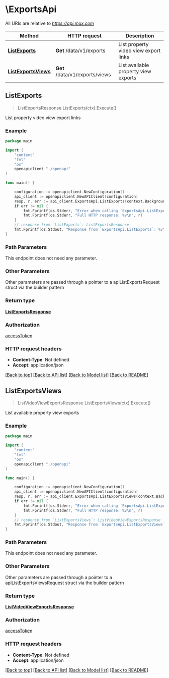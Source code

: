 # \ExportsApi

All URIs are relative to *https://api.mux.com*

Method | HTTP request | Description
------------- | ------------- | -------------
[**ListExports**](ExportsApi.md#ListExports) | **Get** /data/v1/exports | List property video view export links
[**ListExportsViews**](ExportsApi.md#ListExportsViews) | **Get** /data/v1/exports/views | List available property view exports



## ListExports

> ListExportsResponse ListExports(ctx).Execute()

List property video view export links



### Example

```go
package main

import (
    "context"
    "fmt"
    "os"
    openapiclient "./openapi"
)

func main() {

    configuration := openapiclient.NewConfiguration()
    api_client := openapiclient.NewAPIClient(configuration)
    resp, r, err := api_client.ExportsApi.ListExports(context.Background()).Execute()
    if err != nil {
        fmt.Fprintf(os.Stderr, "Error when calling `ExportsApi.ListExports``: %v\n", err)
        fmt.Fprintf(os.Stderr, "Full HTTP response: %v\n", r)
    }
    // response from `ListExports`: ListExportsResponse
    fmt.Fprintf(os.Stdout, "Response from `ExportsApi.ListExports`: %v\n", resp)
}
```

### Path Parameters

This endpoint does not need any parameter.

### Other Parameters

Other parameters are passed through a pointer to a apiListExportsRequest struct via the builder pattern


### Return type

[**ListExportsResponse**](ListExportsResponse.md)

### Authorization

[accessToken](../README.md#accessToken)

### HTTP request headers

- **Content-Type**: Not defined
- **Accept**: application/json

[[Back to top]](#) [[Back to API list]](../README.md#documentation-for-api-endpoints)
[[Back to Model list]](../README.md#documentation-for-models)
[[Back to README]](../README.md)


## ListExportsViews

> ListVideoViewExportsResponse ListExportsViews(ctx).Execute()

List available property view exports



### Example

```go
package main

import (
    "context"
    "fmt"
    "os"
    openapiclient "./openapi"
)

func main() {

    configuration := openapiclient.NewConfiguration()
    api_client := openapiclient.NewAPIClient(configuration)
    resp, r, err := api_client.ExportsApi.ListExportsViews(context.Background()).Execute()
    if err != nil {
        fmt.Fprintf(os.Stderr, "Error when calling `ExportsApi.ListExportsViews``: %v\n", err)
        fmt.Fprintf(os.Stderr, "Full HTTP response: %v\n", r)
    }
    // response from `ListExportsViews`: ListVideoViewExportsResponse
    fmt.Fprintf(os.Stdout, "Response from `ExportsApi.ListExportsViews`: %v\n", resp)
}
```

### Path Parameters

This endpoint does not need any parameter.

### Other Parameters

Other parameters are passed through a pointer to a apiListExportsViewsRequest struct via the builder pattern


### Return type

[**ListVideoViewExportsResponse**](ListVideoViewExportsResponse.md)

### Authorization

[accessToken](../README.md#accessToken)

### HTTP request headers

- **Content-Type**: Not defined
- **Accept**: application/json

[[Back to top]](#) [[Back to API list]](../README.md#documentation-for-api-endpoints)
[[Back to Model list]](../README.md#documentation-for-models)
[[Back to README]](../README.md)


